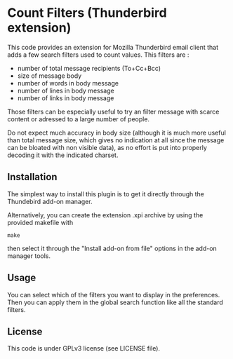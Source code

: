 Count Filters (Thunderbird extension)
=====================================

This code provides an extension for Mozilla Thunderbird email client that adds a few search filters used to count values. This filters are :

* number of total message recipients (To+Cc+Bcc)
* size of message body
* number of words in body message
* number of lines in body message
* number of links in body message

Those filters can be especially useful to try an filter message with scarce content or adressed to a large number of people.

Do not expect much accuracy in body size (although it is much more useful than total message size, which gives no indication at all since the message can be bloated with non visible data), as no effort is put into properly decoding it with the indicated charset.

Installation
------------
The simplest way to install this plugin is to get it directly through the Thundebird add-on manager.

Alternatively, you can create the extension .xpi archive by using the provided makefile with
```
make
```
then select it through the "Install add-on from file" options in the add-on manager tools.

Usage
-----
You can select which of the filters you want to display in the preferences.
Then you can apply them in the global search function like all the standard filters.

License
-------
This code is under GPLv3 license (see LICENSE file).